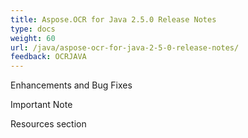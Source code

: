 ```yaml
---
title: Aspose.OCR for Java 2.5.0 Release Notes
type: docs
weight: 60
url: /java/aspose-ocr-for-java-2-5-0-release-notes/
feedback: OCRJAVA
---
```


Enhancements and Bug Fixes

Important Note

Resources section
